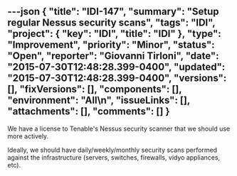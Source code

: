 ---json
{
  "title": "IDI-147",
  "summary": "Setup regular Nessus security scans",
  "tags": "IDI",
  "project": {
    "key": "IDI",
    "title": "IDI"
  },
  "type": "Improvement",
  "priority": "Minor",
  "status": "Open",
  "reporter": "Giovanni Tirloni",
  "date": "2015-07-30T12:48:28.399-0400",
  "updated": "2015-07-30T12:48:28.399-0400",
  "versions": [],
  "fixVersions": [],
  "components": [],
  "environment": "All\n",
  "issueLinks": [],
  "attachments": [],
  "comments": []
}
---
We have a license to Tenable's Nessus security scanner that we should use more actively.

Ideally, we should have daily/weekly/monthly security scans performed against the infrastructure (servers, switches, firewalls, vidyo appliances, etc).

        